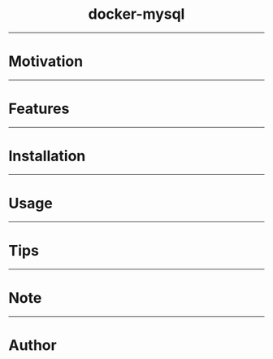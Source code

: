 <div align="center">
<h1>docker-mysql</h1>
</div>

***

# Motivation

---
# Features

---
# Installation

---
# Usage

---
# Tips

---
# Note

---
# Author


